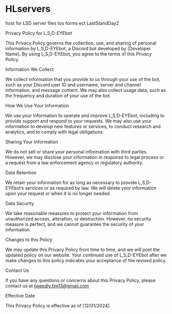 # HLservers
host for LSD server files tos forms ect
LastStandDayZ 


Privacy Policy for L,S,D-EYEbot

This Privacy Policy governs the collection, use, and sharing of personal information by L,S,D-EYEbot, a Discord bot developed by [Developer Name]. By using L,S,D-EYEbot, you agree to the terms of this Privacy Policy.

Information We Collect

We collect information that you provide to us through your use of the bot, such as your Discord user ID and username, server and channel information, and message content. We may also collect usage data, such as the frequency and duration of your use of the bot.

How We Use Your Information

We use your information to operate and improve L,S,D-EYEbot, including to provide support and respond to your requests. We may also use your information to develop new features or services, to conduct research and analytics, and to comply with legal obligations.

Sharing Your Information

We do not sell or share your personal information with third parties. However, we may disclose your information in response to legal process or a request from a law enforcement agency or regulatory authority.

Data Retention

We retain your information for as long as necessary to provide L,S,D-EYEbot’s services or as required by law. We will delete your information upon your request or when it is no longer needed.

Data Security

We take reasonable measures to protect your information from unauthorized access, alteration, or destruction. However, no security measure is perfect, and we cannot guarantee the security of your information.

Changes to this Policy

We may update this Privacy Policy from time to time, and we will post the updated policy on our website. Your continued use of L,S,D-EYEbot after we make changes to this policy indicates your acceptance of the revised policy.

Contact Us

If you have any questions or concerns about this Privacy Policy, please contact us at tweedly.tim13@gmail.com 

Effective Date

This Privacy Policy is effective as of [12/01/2024].
